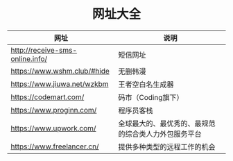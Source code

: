 <h1 align = "center">网址大全</h1>

| 网址                            | 说明                                                 |
| ------------------------------- | ---------------------------------------------------- |
| http://receive-sms-online.info/ | 短信网址                                             |
| https://www.wshm.club/#hide     | 无删韩漫                                             |
| https://www.jiuwa.net/wzkbm     | 王者空白名生成器                                     |
| https://codemart.com/           | 码市（Coding旗下）                                   |
| https://www.proginn.com/        | 程序员客栈                                           |
| https://www.upwork.com/         | 全球最大的、最优秀的、最规范的综合类人力外包服务平台 |
| https://www.freelancer.cn/      | 提供多种类型的远程工作的机会                         |

